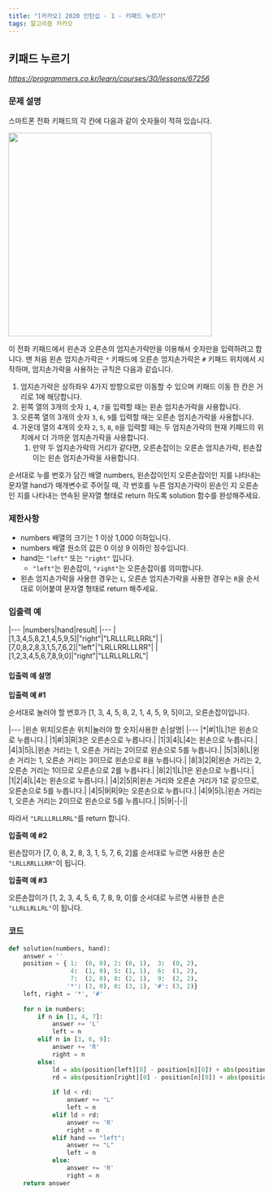```yaml
---
title: "[카카오] 2020 인턴십 - 1 - 키패드 누르기"
tags: 알고리즘 카카오
---
```


## 키패드 누르기

*<https://programmers.co.kr/learn/courses/30/lessons/67256>*

### 문제 설명

스마트폰 전화 키패드의 각 칸에 다음과 같이 숫자들이 적혀 있습니다.

<img src="https://grepp-programmers.s3.ap-northeast-2.amazonaws.com/files/production/4b69a271-5f4a-4bf4-9ebf-6ebed5a02d8d/kakao_phone1.png" width="400px">

이 전화 키패드에서 왼손과 오른손의 엄지손가락만을 이용해서 숫자만을 입력하려고 합니다.
맨 처음 왼손 엄지손가락은 `*` 키패드에 오른손 엄지손가락은 `#` 키패드 위치에서 시작하며, 엄지손가락을 사용하는 규칙은 다음과 같습니다.

1. 엄지손가락은 상하좌우 4가지 방향으로만 이동할 수 있으며 키패드 이동 한 칸은 거리로 1에 해당합니다.
2. 왼쪽 열의 3개의 숫자 `1`, `4`, `7`을 입력할 때는 왼손 엄지손가락을 사용합니다.
3. 오른쪽 열의 3개의 숫자 `3`, `6`, `9`를 입력할 때는 오른손 엄지손가락을 사용합니다.
4. 가운데 열의 4개의 숫자 `2`, `5`, `8`, `0`을 입력할 때는 두 엄지손가락의 현재 키패드의 위치에서 더 가까운 엄지손가락을 사용합니다.
    1. 만약 두 엄지손가락의 거리가 같다면, 오른손잡이는 오른손 엄지손가락, 왼손잡이는 왼손 엄지손가락을 사용합니다.

순서대로 누를 번호가 담긴 배열 numbers, 왼손잡이인지 오른손잡이인 지를 나타내는 문자열 hand가 매개변수로 주어질 때, 각 번호를 누른 엄지손가락이 왼손인 지 오른손인 지를 나타내는 연속된 문자열 형태로 return 하도록 solution 함수를 완성해주세요.

### 제한사항

* numbers 배열의 크기는 1 이상 1,000 이하입니다.
* numbers 배열 원소의 값은 0 이상 9 이하인 정수입니다.
* hand는 `"left"` 또는 `"right"` 입니다.
    * `"left"`는 왼손잡이, `"right"`는 오른손잡이를 의미합니다.
* 왼손 엄지손가락을 사용한 경우는 `L`, 오른손 엄지손가락을 사용한 경우는 `R`을 순서대로 이어붙여 문자열 형태로 return 해주세요.

### 입출력 예

|---
|numbers|hand|result|
|---
|[1,3,4,5,8,2,1,4,5,9,5]|"right"|"LRLLLRLLRRL"|
|[7,0,8,2,8,3,1,5,7,6,2]|"left"|"LRLLRRLLLRR"|
|[1,2,3,4,5,6,7,8,9,0]|"right"|"LLRLLRLLRL"|

#### 입출력 예 설명

**입출력 예 #1**

순서대로 눌러야 할 번호가 [1, 3, 4, 5, 8, 2, 1, 4, 5, 9, 5]이고, 오른손잡이입니다.

|---
|왼손 위치|오른손 위치|눌러야 할 숫자|사용한 손|설명|
|---
|\*|#|1|L|1은 왼손으로 누릅니다.|
|1|#|3|R|3은 오른손으로 누릅니다.|
|1|3|4|L|4는 왼손으로 누릅니다.|
|4|3|5|L|왼손 거리는 1, 오른손 거리는 2이므로 왼손으로 5를 누릅니다.|
|5|3|8|L|왼손 거리는 1, 오른손 거리는 3이므로 왼손으로 8을 누릅니다.|
|8|3|2|R|왼손 거리는 2, 오른손 거리는 1이므로 오른손으로 2를 누릅니다.|
|8|2|1|L|1은 왼손으로 누릅니다.|
|1|2|4|L|4는 왼손으로 누릅니다.|
|4|2|5|R|왼손 거리와 오른손 거리가 1로 같으므로, 오른손으로 5를 누릅니다.|
|4|5|9|R|9는 오른손으로 누릅니다.|
|4|9|5|L|왼손 거리는 1, 오른손 거리는 2이므로 왼손으로 5를 누릅니다.|
|5|9|-|-||

따라서 `"LRLLLRLLRRL"`를 return 합니다.

**입출력 예 #2**

왼손잡이가 [7, 0, 8, 2, 8, 3, 1, 5, 7, 6, 2]를 순서대로 누르면 사용한 손은 `"LRLLRRLLLRR"`이 됩니다.

**입출력 예 #3**

오른손잡이가 [1, 2, 3, 4, 5, 6, 7, 8, 9, 0]를 순서대로 누르면 사용한 손은 `"LLRLLRLLRL"`이 됩니다.

### 코드

``` python
def solution(numbers, hand):
    answer = ''
    position = { 1:  (0, 0), 2: (0, 1),  3:  (0, 2),
                 4:  (1, 0), 5: (1, 1),  6:  (1, 2),
                 7:  (2, 0), 8: (2, 1),  9:  (2, 2),
                '*': (3, 0), 0: (3, 1), '#': (3, 2)}
    left, right = '*', '#'
    
    for n in numbers:
        if n in [1, 4, 7]:
            answer += 'L'
            left = n
        elif n in [3, 6, 9]:
            answer += 'R'
            right = n
        else:
            ld = abs(position[left][0] - position[n][0]) + abs(position[left][1] - position[n][1])
            rd = abs(position[right][0] - position[n][0]) + abs(position[right][1] - position[n][1])
            
            if ld < rd:
                answer += "L"
                left = n
            elif ld > rd:
                answer += 'R'
                right = n
            elif hand == "left":
                answer += "L"
                left = n
            else:
                answer += 'R'
                right = n
    return answer
```